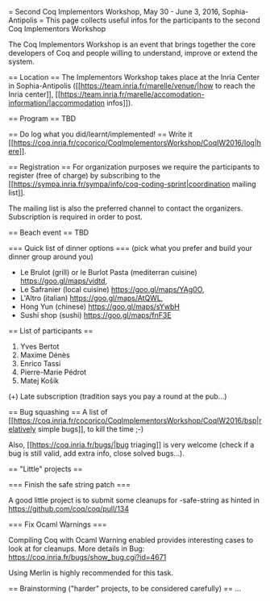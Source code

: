 = Second Coq Implementors Workshop, May 30 - June 3, 2016, Sophia-Antipolis =
This page collects useful infos for the participants to the second Coq Implementors Workshop

The Coq Implementors Workshop is an event that brings together the core developers of Coq and people willing to understand, improve or extend the system.

== Location ==
The Implementors Workshop takes place at the Inria Center in Sophia-Antipolis ([[https://team.inria.fr/marelle/venue/|how to reach the Inria center]], [[https://team.inria.fr/marelle/accomodation-information/|accommodation infos]]).

== Program ==
TBD

== Do log what you did/learnt/implemented! ==
Write it [[https://coq.inria.fr/cocorico/CoqImplementorsWorkshop/CoqIW2016/log|here]].

== Registration ==
For organization purposes we require the participants to register (free of charge) by subscribing to the [[https://sympa.inria.fr/sympa/info/coq-coding-sprint|coordination mailing list]].

The mailing list is also the preferred channel to contact the organizers. Subscription is required in order to post.

== Beach event ==
TBD


=== Quick list of dinner options ===
(pick what you prefer and build your dinner group around you)

 * Le Brulot (grill) or le Burlot Pasta (mediterran cuisine) https://goo.gl/maps/vidtd,
 * Le Safranier (local cuisine) https://goo.gl/maps/YAg0O,
 * L'Altro (italian) https://goo.gl/maps/AtQWL,
 * Hong Yun (chinese) https://goo.gl/maps/sYwbH
 * Sushi shop (sushi) https://goo.gl/maps/fnF3E


== List of participants ==
 1. Yves Bertot
 1. Maxime Dénès
 1. Enrico Tassi
 1. Pierre-Marie Pédrot
 1. Matej Košík

(+) Late subscription (tradition says you pay a round at the pub...)

== Bug squashing ==
A list of [[https://coq.inria.fr/cocorico/CoqImplementorsWorkshop/CoqIW2016/bsp|relatively simple bugs]], to kill the time ;-)

Also, [[https://coq.inria.fr/bugs/|bug triaging]] is very welcome (check if a bug is still valid, add extra info, close solved bugs...).

== "Little" projects ==

=== Finish the safe string patch ===

A good little project is to submit some cleanups for -safe-string as hinted in https://github.com/coq/coq/pull/134

=== Fix Ocaml Warnings ===

Compiling Coq with Ocaml Warning enabled provides interesting cases to look at for cleanups. More details in Bug: https://coq.inria.fr/bugs/show_bug.cgi?id=4671

Using Merlin is highly recommended for this task.

== Brainstorming ("harder" projects, to be considered carefully) ==
...
